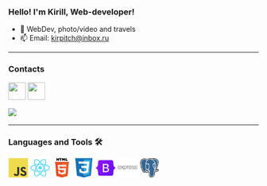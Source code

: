 ### **Hello! I'm Kirill, Web-developer!**
* 🔭 WebDev, photo/video and travels
* 📫 Email: kirpitch@inbox.ru
____
### **Сontacts**
<a href="https://t.me/kirjen"> <img src="https://st3.depositphotos.com/4141023/14403/v/450/depositphotos_144034639-stock-illustration-paper-airplane-icons-vector.jpg" width="35" height="35"></a>
<a href="https://www.instagram.com/curlykirj/"> <img src="https://upload.wikimedia.org/wikipedia/commons/thumb/9/95/Instagram_logo_2022.svg/2048px-Instagram_logo_2022.svg.png" width="35" height="35"></a>
<div>
<a href="https://www.codewars.com/users/Kirjen"><img src="https://www.codewars.com/users/Kirjen/badges/micro"></a>
</div>


_____


###  Languages and Tools :hammer_and_wrench:
<div>
<a href="#"><img src="https://raw.githubusercontent.com/devicons/devicon/1119b9f84c0290e0f0b38982099a2bd027a48bf1/icons/javascript/javascript-original.svg" title="JS" alt="JS" width="40" height="40"></a>
  <a href="#"><img src="https://raw.githubusercontent.com/devicons/devicon/1119b9f84c0290e0f0b38982099a2bd027a48bf1/icons/react/react-original.svg" title="Css5" alt="React" width="40" height="40"></a>
<a href="#"><img src="https://raw.githubusercontent.com/devicons/devicon/1119b9f84c0290e0f0b38982099a2bd027a48bf1/icons/html5/html5-original-wordmark.svg" title="HTML5" alt="HTML5" width="40" height="40"></a>
<a href="#"><img src="https://raw.githubusercontent.com/devicons/devicon/1119b9f84c0290e0f0b38982099a2bd027a48bf1/icons/css3/css3-original.svg" title="Css5" alt="CSS5" width="40" height="40"></a>
  <a href="#"><img src="https://raw.githubusercontent.com/devicons/devicon/1119b9f84c0290e0f0b38982099a2bd027a48bf1/icons/bootstrap/bootstrap-original.svg" width="40" height="40"></a>
<a href="#"><img src="https://raw.githubusercontent.com/devicons/devicon/1119b9f84c0290e0f0b38982099a2bd027a48bf1/icons/express/express-original-wordmark.svg" title="express" alt="express" width="40" height="40"></a>
<a href="#"><img src="https://raw.githubusercontent.com/devicons/devicon/1119b9f84c0290e0f0b38982099a2bd027a48bf1/icons/postgresql/postgresql-original.svg" title="postgres" alt="express" width="40" height="40"></a>
</div>

<!--
### :fire: My Stats :
[![GitHub Streak](https://github-readme-streak-stats.herokuapp.com?user=KirjenK&theme=ayu-light&hide_border=true)](https://git.io/streak-stats)
-->
<!--
**KirjenK/KirjenK** is a ✨ _special_ ✨ repository because its `README.md` (this file) appears on your GitHub profile.

Here are some ideas to get you started:

- 🔭 I’m currently working on ...
- 🌱 I’m currently learning ...
- 👯 I’m looking to collaborate on ...
- 🤔 I’m looking for help with ...
- 💬 Ask me about ...
- 📫 How to reach me: ...
- 😄 Pronouns: ...
- ⚡ Fun fact: ...
-->
